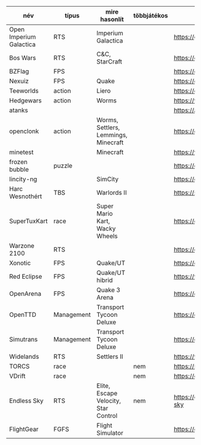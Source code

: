 név|típus|mire hasonlít|többjátékos|url|frissítés|gr|ub|bzs|vd|mb|bk|pg|gysz
-|-|-|-|-|-|-|-|-|-|-|-|-|-
Open Imperium Galactica|RTS|Imperium Galactica||https://github.com/akarnokd/open-ig|2020||||||5/9||
Bos Wars|RTS|C&C, StarCraft||https://en.wikipedia.org/wiki/Bos_Wars|2013||||+|5/9|9/9||
BZFlag|FPS|||https://en.wikipedia.org/wiki/BZFlag|2020||||3/9|gondolkozik|9/9||
Nexuiz|FPS|Quake||https://en.wikipedia.org/wiki/Nexuiz|2013||+|||+|4/9||
Teeworlds|action|Liero||https://en.wikipedia.org/wiki/Teeworlds|2020||||7/9|7/9|4/9||
Hedgewars|action|Worms||https://www.hedgewars.org/|2020||+|+|9/9|9/9|6/9||
atanks||||https://atanks.sourceforge.io/|2016|+|||||?||
openclonk|action|Worms, Settlers, Lemmings, Minecraft||https://en.wikipedia.org/wiki/OpenClonk|2018|+|||||?||
minetest||Minecraft||https://www.minetest.net/|2020|+|+||||?|+|+
frozen bubble|puzzle|||https://en.wikipedia.org/wiki/Frozen_Bubble|2017|+|||||?||
lincity-ng||SimCity||https://en.wikipedia.org/wiki/Lincity|2019|+|||||?||
Harc Wesnothért|TBS|Warlords II||https://sourceforge.net/projects/wesnoth/|2020.02|||||+|?||
SuperTuxKart|race|Super Mario Kart, Wacky Wheels||https://en.wikipedia.org/wiki/Supertuxkart|2020|||+|9/9|8/9|7/9||
Warzone 2100|RTS|||https://en.wikipedia.org/wiki/Warzone_2100|2020|||+||+|6/9||
Xonotic|FPS|Quake/UT||https://en.wikipedia.org/wiki/Xonotic|2020|||||+|4/9||
Red Eclipse|FPS|Quake/UT hibrid||https://www.redeclipse.net/|2019|||||+|4/9||
OpenArena|FPS|Quake 3 Arena||https://en.wikipedia.org/wiki/OpenArena|2012||+|||+|4/9||
OpenTTD|Management|Transport Tycoon Deluxe||https://en.wikipedia.org/wiki/OpenTTD|2020|||0/9||+|9/9|+|
Simutrans|Management|Transport Tycoon Deluxe||https://en.wikipedia.org/wiki/Simutrans|2020|||||+|8/9||
Widelands|RTS|Settlers II||https://www.widelands.org/|2020|||||+|8/9||
TORCS|race||nem|https://sourceforge.net/projects/torcs/|2016|||+|||4/9||
VDrift|race||nem|https://en.wikipedia.org/wiki/VDrift|2014|||+|||4/9||
Endless Sky|RTS|Elite, Escape Velocity, Star Control|nem|https://github.com/endless-sky/endless-sky|2020|||||+|?||
FlightGear|FGFS|Flight Simulator||https://en.wikipedia.org/wiki/FlightGear|2020|||+|||||
